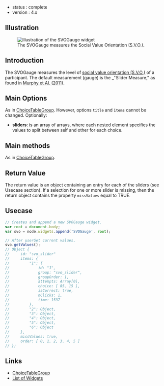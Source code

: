  - status : complete
 - version : 4.x

## Illustration

<figure>
  <img src="http://nodegame.org/images/wiki/svo-gauge-widget.jpeg" alt="Illustration of the SVOGauge widget">
  <br>
  <figcaption>The SVOGauge measures the Social Value Orientation
  (S.V.O.).</figcaption>
</figure>

## Introduction

The SVOGauge measures the level of
[social value orientation (S.V.O.)](https://en.wikipedia.org/wiki/Social_value_orientations)
of a participant. The default measurement (gauge) is the _"Slider
Measure," as found in <a
href="http://journal.sjdm.org/11/m25/m25.html" target="_blank">Murphy
et Al. (2011)</a>.

## Main Options

As in [ChoiceTableGroup](ChoiceTableGroup-Widget-v4). However, options
`title` and `items` cannot be changed. Optionally:

- **sliders**: is an array of arrays, where each nested element
    specifies the values to split between self and other for each
    choice.

## Main methods
    
As in [ChoiceTableGroup](ChoiceTableGroup-Widget-v4).

## Return Value

The return value is an object containing an entry for each of the
sliders (see Usecase section). If a selection for one or more
slider is missing, then the return object contains the property
`missValues` equal to TRUE.

## Usecase

```js
// Creates and append a new SVOGauge widget.
var root = document.body;
var svo = node.widgets.append('SVOGauge', root);

// After userGet current values.
svo.getValues();
// Object {
//     id: "svo_slider"
//     items: { 
//         "1": {
//             id: "1",
//             group: "svo_slider",
//             groupOrder: 1,
//             attempts: Array[0],
//             choice: [ 85, 15 ],
//             isCorrect: true,
//             nClicks: 1,
//             time: 1537
//         },
//         "2": Object,
//         "3": Object,
//         "4": Object,
//         "5": Object,
//         "6": Object
//     },
//     missValues: true,
//     order: [ 0, 1, 2, 3, 4, 5 ]
// };
```

## Links

- [ChoiceTableGroup](ChoiceTableGroup-Widget-v4)
- [List of Widgets](Widgets-v4)
